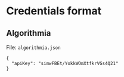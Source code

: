 # Credentials format
## Algorithmia

File: `algorithmia.json`

```
{
  "apiKey": "simwFBEt/YokkWOmXtfkrVGs4Q21"
}
```